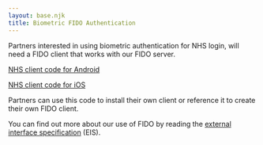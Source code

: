 ```yaml
---
layout: base.njk
title: Biometric FIDO Authentication
---
```


Partners interested in using biometric authentication for NHS login, will need a FIDO client that works with our FIDO server.

[NHS client code for Android](https://github.com/nhsconnect/nhsapp-fido-client-android)

[NHS client code for iOS](https://github.com/nhsconnect/nhsapp-fido-client-ios)

Partners can use this code to install their own client or reference it to create their own FIDO client.

You can find out more about our use of FIDO by reading the [external interface specification](https://nhsconnect.github.io/nhslogin/interface-spec-doc/) (EIS).
